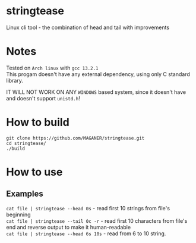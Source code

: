 # stringtease
Linux cli tool - the combination of head and tail with improvements

# Notes
Tested on ```Arch linux``` with ```gcc 13.2.1```<br>
This progam doesn't have any external dependency, using only C standard library.<br>

IT WILL NOT WORK ON ANY ```WINDOWS``` based system, since it doesn't have and doesn't support ```unistd.h```!

# How to build
```
git clone https://github.com/MAGANER/stringtease.git
cd stringtease/
./build
```

# How to use
## Examples 
```cat file | stringtease --head 0s```    - read first 10 strings from file's beginning<br>
```cat file | stringtease --tail 0c -r``` - read first 10 characters from file's end and reverse output to make it human-readable<br>
```cat file | stringtease --head 6s 10s``` - read from 6 to 10 string.
